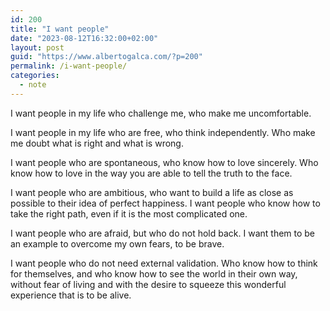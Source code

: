 ```yaml
---
id: 200
title: "I want people"
date: "2023-08-12T16:32:00+02:00"
layout: post
guid: "https://www.albertogalca.com/?p=200"
permalink: /i-want-people/
categories:
  - note
---
```


I want people in my life who challenge me, who make me uncomfortable.

I want people in my life who are free, who think independently. Who make me doubt what is right and what is wrong.

I want people who are spontaneous, who know how to love sincerely. Who know how to love in the way you are able to tell the truth to the face.

I want people who are ambitious, who want to build a life as close as possible to their idea of perfect happiness. I want people who know how to take the right path, even if it is the most complicated one.

I want people who are afraid, but who do not hold back. I want them to be an example to overcome my own fears, to be brave.

I want people who do not need external validation. Who know how to think for themselves, and who know how to see the world in their own way, without fear of living and with the desire to squeeze this wonderful experience that is to be alive.
